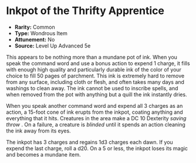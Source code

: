 # Inkpot of the Thrifty Apprentice

- **Rarity:** Common
- **Type:** Wondrous Item
- **Attunement:** No
- **Source:** Level Up Advanced 5e

This appears to be nothing more than a mundane pot of ink. When you speak the command word and use a bonus action to expend 1 charge, it fills with enough high quality and particularly durable ink of the color of your choice to fill 50 pages of parchment. This ink is extremely hard to remove from any surface, including cloth or flesh, and often takes many days and washings to clean away. The ink cannot be used to inscribe spells, and when removed from the pot with anything but a quill the ink instantly dries. 

When you speak another command word and expend all 3 charges as an action, a 15-foot cone of ink erupts from the inkpot, coating anything and everything that it hits. Creatures in the area make a DC 10 Dexterity _saving throw_ . On a failure, a creature is _blinded_  until it spends an action cleaning the ink away from its eyes. 

The inkpot has 3 charges and regains 1d3 charges each dawn. If you expend the last charge, roll a d20\. On a 5 or less, the inkpot loses its magic and becomes a mundane item.
